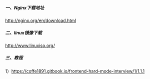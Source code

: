 ##### 一、Nginx下载地址

http://nginx.org/en/download.html

##### 二、linux镜像下载

http://www.linuxiso.org/

##### 三、教程

1）https://coffe1891.gitbook.io/frontend-hard-mode-interview/1/1.1.1